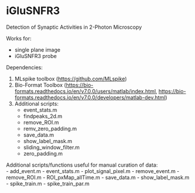 # iGluSNFR3
Detection of Synaptic Activities in 2-Photon Microscopy

Works for:
- single plane image 
- iGluSNFR3 probe

Dependencies:
1) MLspike toolbox (https://github.com/MLspike)
2) Bio-Format Toolbox (https://bio-formats.readthedocs.io/en/v7.0.0/users/matlab/index.html, https://bio-formats.readthedocs.io/en/v7.0.0/developers/matlab-dev.html)
3) Additional scripts:
      - event_stats.m
      - findpeaks_2d.m
      - remove_ROI.m
      - remv_zero_padding.m
      - save_data.m
      - show_label_mask.m
      - sliding_window_filter.m
      - zero_padding.m

Additional scripts/functions useful for manual curation of data: <br>
      - add_event.m
      - event_stats.m
      - plot_signal_pixel.m
      - remove_event.m
      - remove_ROI.m
      - ROI_pxMap_allTime.m
      - save_data.m
      - show_label_mask.m
      - spike_train.m
      - spike_train_par.m
